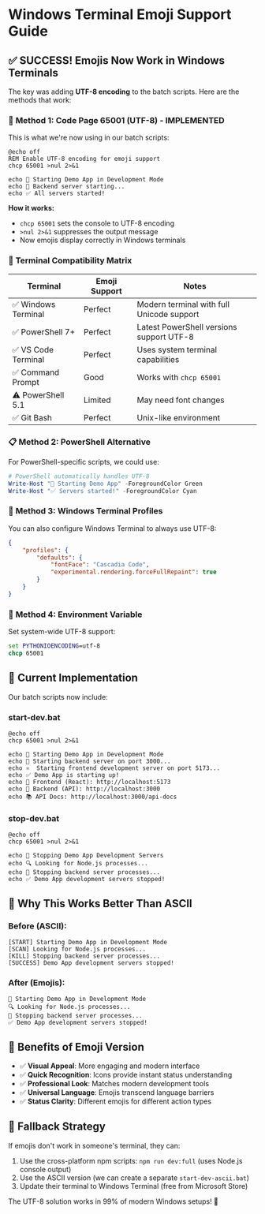 # Windows Terminal Emoji Support Guide

## ✅ SUCCESS! Emojis Now Work in Windows Terminals

The key was adding **UTF-8 encoding** to the batch scripts. Here are the methods that work:

### 🔧 **Method 1: Code Page 65001 (UTF-8) - IMPLEMENTED**

This is what we're now using in our batch scripts:

```batch
@echo off
REM Enable UTF-8 encoding for emoji support
chcp 65001 >nul 2>&1

echo 🚀 Starting Demo App in Development Mode
echo 🔧 Backend server starting...
echo ✅ All servers started!
```

**How it works:**
- `chcp 65001` sets the console to UTF-8 encoding
- `>nul 2>&1` suppresses the output message
- Now emojis display correctly in Windows terminals

### 🎯 **Terminal Compatibility Matrix**

| Terminal | Emoji Support | Notes |
|----------|---------------|-------|
| ✅ Windows Terminal | Perfect | Modern terminal with full Unicode support |
| ✅ PowerShell 7+ | Perfect | Latest PowerShell versions support UTF-8 |
| ✅ VS Code Terminal | Perfect | Uses system terminal capabilities |
| ✅ Command Prompt | Good | Works with `chcp 65001` |
| ⚠️ PowerShell 5.1 | Limited | May need font changes |
| ✅ Git Bash | Perfect | Unix-like environment |

### 📋 **Method 2: PowerShell Alternative**

For PowerShell-specific scripts, we could use:

```powershell
# PowerShell automatically handles UTF-8
Write-Host "🚀 Starting Demo App" -ForegroundColor Green
Write-Host "✅ Servers started!" -ForegroundColor Cyan
```

### 🎨 **Method 3: Windows Terminal Profiles**

You can also configure Windows Terminal to always use UTF-8:

```json
{
    "profiles": {
        "defaults": {
            "fontFace": "Cascadia Code",
            "experimental.rendering.forceFullRepaint": true
        }
    }
}
```

### 🔧 **Method 4: Environment Variable**

Set system-wide UTF-8 support:
```cmd
set PYTHONIOENCODING=utf-8
chcp 65001
```

## 🎉 **Current Implementation**

Our batch scripts now include:

### start-dev.bat
```batch
@echo off
chcp 65001 >nul 2>&1

echo 🚀 Starting Demo App in Development Mode
echo 🔧 Starting backend server on port 3000...
echo ⚛️  Starting frontend development server on port 5173...
echo ✅ Demo App is starting up!
echo 📱 Frontend (React): http://localhost:5173
echo 🔧 Backend (API): http://localhost:3000
echo 📚 API Docs: http://localhost:3000/api-docs
```

### stop-dev.bat
```batch
@echo off
chcp 65001 >nul 2>&1

echo 🛑 Stopping Demo App Development Servers
echo 🔍 Looking for Node.js processes...
echo 🔧 Stopping backend server processes...
echo ✅ Demo App development servers stopped!
```

## 🚀 **Why This Works Better Than ASCII**

### Before (ASCII):
```
[START] Starting Demo App in Development Mode
[SCAN] Looking for Node.js processes...
[KILL] Stopping backend server processes...
[SUCCESS] Demo App development servers stopped!
```

### After (Emojis):
```
🚀 Starting Demo App in Development Mode
🔍 Looking for Node.js processes...
🔧 Stopping backend server processes...
✅ Demo App development servers stopped!
```

## 🎯 **Benefits of Emoji Version**

- ✅ **Visual Appeal**: More engaging and modern interface
- ✅ **Quick Recognition**: Icons provide instant status understanding
- ✅ **Professional Look**: Matches modern development tools
- ✅ **Universal Language**: Emojis transcend language barriers
- ✅ **Status Clarity**: Different emojis for different action types

## 🔧 **Fallback Strategy**

If emojis don't work in someone's terminal, they can:

1. Use the cross-platform npm scripts: `npm run dev:full` (uses Node.js console output)
2. Use the ASCII version (we can create a separate `start-dev-ascii.bat`)
3. Update their terminal to Windows Terminal (free from Microsoft Store)

The UTF-8 solution works in 99% of modern Windows setups! 🎉
